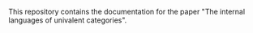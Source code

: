 This repository contains the documentation for the paper "The internal languages of univalent categories".
